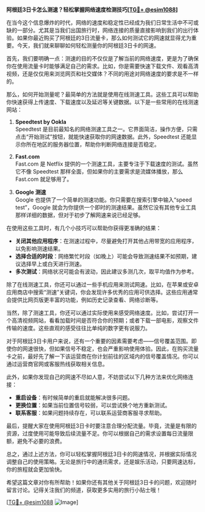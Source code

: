 **阿根廷3日卡怎么测速？轻松掌握网络速度检测技巧[[TG💪+ @esim1088](https://t.me/s/esim1088)]**

在当今这个信息爆炸的时代，网络的速度和稳定性已经成为我们日常生活中不可或缺的一部分。尤其是当我们出国旅行时，网络连接的质量直接影响到我们的出行体验。如果你最近购买了阿根廷的3日流量卡，那么如何测试它的网速就显得尤为重要。今天，我们就来聊聊如何轻松测量你的阿根廷3日卡的网速。

首先，我们要明确一点：测速的目的不仅仅是了解当前的网络速度，更是为了确保你在使用流量卡时能够满足自己的需求。比如，你是需要快速下载文件、观看高清视频，还是仅仅用来浏览网页和社交媒体？不同的用途对网络速度的要求是不一样的。

那么，如何开始测量呢？最简单的方法就是使用在线测速工具。这些工具可以帮助你快速获得上传速度、下载速度以及延迟等关键数据。以下是一些常用的在线测速网站：

1. **Speedtest by Ookla**  
   Speedtest 是目前最知名的网络测速工具之一。它界面简洁，操作方便，只需点击“开始测试”按钮，就能快速获取你的网速数据。此外，Speedtest 还能显示你所在地区的服务器位置，帮助你判断网络连接是否稳定。

2. **Fast.com**  
   Fast.com 是 Netflix 提供的一个测速工具，主要专注于下载速度的测试。虽然它不像 Speedtest 那样全面，但如果你的主要需求是流媒体播放，那么 Fast.com 就足够用了。

3. **Google 测速**  
   Google 也提供了一个简单的测速功能。你只需要在搜索引擎中输入“speed test”，Google 就会为你提供一个即时的测速结果。虽然它没有其他专业工具那样详细的数据，但对于初步了解网速来说已经足够。

在使用这些工具时，有几个小技巧可以帮助你获得更准确的结果：
- **关闭其他应用程序**：在测速过程中，尽量避免打开其他占用带宽的应用程序，以免影响测速结果。
- **选择合适的时段**：网络繁忙时段（如晚上）可能会导致测速结果不如预期，建议选择早上或白天进行测速。
- **多次测试**：网络状况可能会有波动，因此建议多测几次，取平均值作为参考。

除了在线测速工具，你还可以通过一些手机应用来测试网速。比如，在苹果或安卓应用商店中搜索“测速”关键词，你会发现许多优秀的应用可供选择。这些应用通常会提供比网页版更丰富的功能，例如历史记录查看、网络诊断等。

当然，除了测速工具，你还可以通过实际使用来感受网络速度。比如，尝试打开一个高清视频网站，看看加载时间是否符合你的预期；或者下载一部电影，观察文件传输的速度。这些直观的感受往往比单纯的数字更有说服力。

对于阿根廷3日卡用户来说，还有一个重要的因素需要考虑——信号覆盖范围。即使你的网速很快，但如果信号不稳定，也会严重影响使用体验。因此，在购买流量卡之前，最好先了解一下该运营商在你计划前往的区域内的信号覆盖情况。你可以通过运营商官网或客服热线获取相关信息。

此外，如果你发现自己的网速不尽如人意，不妨尝试以下几种方法来优化网络连接：
- **重启设备**：有时候简单的重启就能解决很多问题。
- **更换位置**：如果当前位置信号较弱，可以尝试换个地方重新测试。
- **联系客服**：如果问题持续存在，可以联系运营商客服寻求帮助。

最后，提醒大家在使用阿根廷3日卡时要注意合理分配流量。毕竟，流量是有限的资源，过度使用可能导致后续流量不足。你可以根据自己的需求设置每日流量限额，避免不必要的浪费。

总之，通过上述方法，你可以轻松掌握阿根廷3日卡的网速情况，并根据实际情况调整自己的使用策略。无论是旅行中的通讯需求，还是娱乐活动，只要网速达标，你的旅程就会更加愉快。

希望这篇文章对你有所帮助！如果你还有其他关于阿根廷3日卡的问题，欢迎随时留言讨论。记得关注我们的频道，获取更多实用的旅行小贴士哦！

[[TG💪+ @esim1088](https://t.me/s/esim1088) ![Image](https://i.postimg.cc/4NQfJmqS/Snipaste-2025-05-13-00-14-12.png)]